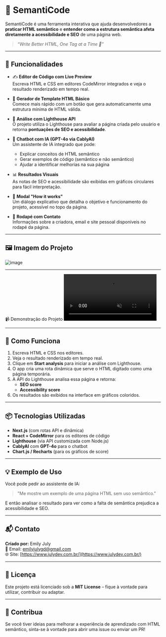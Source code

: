 # 🧠 SemantiCode

SemantiCode é uma ferramenta interativa que ajuda desenvolvedores a **praticar HTML semântico** e **entender como a estrutura semântica afeta diretamente a acessibilidade e SEO** de uma página web.

> _“Write Better HTML, One Tag at a Time 🚀”_

---

## 📌 Funcionalidades

- ✍️ **Editor de Código com Live Preview**  
  Escreva HTML e CSS em editores CodeMirror integrados e veja o resultado renderizado em tempo real.

- 🧱 **Gerador de Template HTML Básico**  
  Comece mais rápido com um botão que gera automaticamente uma estrutura mínima de HTML válida.

- 🚦 **Análise com Lighthouse API**  
  O projeto utiliza o Lighthouse para avaliar a página criada pelo usuário e retorna **pontuações de SEO e acessibilidade**.

- 🤖 **Chatbot com IA (GPT-4o via CablyAI)**  
  Um assistente de IA integrado que pode:
  - Explicar conceitos de HTML semântico
  - Gerar exemplos de código (semântico e não semântico)
  - Ajudar a identificar melhorias na sua página

- 📊 **Resultados Visuais**  
  As notas de SEO e acessibilidade são exibidas em gráficos circulares para fácil interpretação.

- 🧠 **Modal "How it works"**  
  Um diálogo explicativo que detalha o objetivo e funcionamento do projeto, acessível no topo da página.

- 📩 **Rodapé com Contato**  
  Informações sobre a criadora, email e site pessoal disponíveis no rodapé da página.

---

## 🖼️ Imagem do Projeto

![image](https://github.com/user-attachments/assets/85779cb4-aac3-4c29-9195-43971a15fd5f)

---

📹 Demonstração do Projeto
<video src="demo.webm" autoplay loop muted controls style="max-width: 100%; height: auto;"></video>

---

## 🚀 Como Funciona

1. Escreva HTML e CSS nos editores.
2. Veja o resultado renderizado em tempo real.
3. Clique em **Start analysis** para iniciar a análise com Lighthouse.
4. O app cria uma rota dinâmica que serve o HTML digitado como uma página temporária.
5. A API do Lighthouse analisa essa página e retorna:
   - **SEO score**
   - **Accessibility score**
6. Os resultados são exibidos na interface em gráficos coloridos.

---

## 📦 Tecnologias Utilizadas

- **Next.js** (com rotas API e dinâmica)
- **React + CodeMirror** para os editores de código
- **Lighthouse** (via API customizada com Node.js)
- **CablyAI** com **GPT-4o** para o chatbot
- **Chart.js / Recharts** (para os gráficos de score)

---

## 💡 Exemplo de Uso

Você pode pedir ao assistente de IA:
> "Me mostre um exemplo de uma página HTML sem uso semântico."

E então analisar o resultado para ver como a falta de semântica prejudica a acessibilidade e SEO.

---

## 📬 Contato

**Criado por:** Emily July  
📧 Email: [emilyjulygd@gmail.com](mailto:emilyjulygd@gmail.com)  
🌐 Site: [https://www.julydev.com.br/](https://www.julydev.com.br/)

---

## 📄 Licença

Este projeto está licenciado sob a **MIT License** – fique à vontade para utilizar, contribuir ou adaptar.

---

## 🌟 Contribua

Se você tiver ideias para melhorar a experiência de aprendizado com HTML semântico, sinta-se à vontade para abrir uma issue ou enviar um PR!

